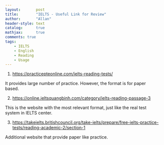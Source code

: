 ```yaml
---
layout:       post
title:        "IELTS - Useful Link for Review"
author:       "Allan"
header-style: text
catalog:      true
mathjax:      true
comments: true
tags:
    - IELTS
    - English
    - Reading
    - Usage
---
```

1. https://practicepteonline.com/ielts-reading-tests/

It provides large number of practice. However, the format is for paper based.

2. https://online.ieltsquangbinh.com/category/ielts-reading-passage-3

This is the website with the most relevant format, just like the real test system in IELTS center. 

3. https://takeielts.britishcouncil.org/take-ielts/prepare/free-ielts-practice-tests/reading-academic-2/section-1

Additional website that provide paper like practice. 

